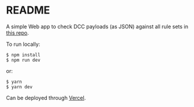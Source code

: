 # README

A simple Web app to check DCC payloads (as JSON) against all rule sets in [this repo](https://github.com/eu-digital-green-certificates/dgc-business-rules-testdata).

To run locally:

    $ npm install
    $ npm run dev

or:

    $ yarn
    $ yarn dev

Can be deployed through [Vercel](https://vercel.com/).

